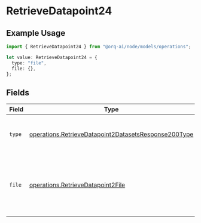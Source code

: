 # RetrieveDatapoint24

## Example Usage

```typescript
import { RetrieveDatapoint24 } from "@orq-ai/node/models/operations";

let value: RetrieveDatapoint24 = {
  type: "file",
  file: {},
};
```

## Fields

| Field                                                                                                                        | Type                                                                                                                         | Required                                                                                                                     | Description                                                                                                                  |
| ---------------------------------------------------------------------------------------------------------------------------- | ---------------------------------------------------------------------------------------------------------------------------- | ---------------------------------------------------------------------------------------------------------------------------- | ---------------------------------------------------------------------------------------------------------------------------- |
| `type`                                                                                                                       | [operations.RetrieveDatapoint2DatasetsResponse200Type](../../models/operations/retrievedatapoint2datasetsresponse200type.md) | :heavy_check_mark:                                                                                                           | The type of the content part. Always `file`.                                                                                 |
| `file`                                                                                                                       | [operations.RetrieveDatapoint2File](../../models/operations/retrievedatapoint2file.md)                                       | :heavy_check_mark:                                                                                                           | File data for the content part. Must contain either file_data or uri, but not both.                                          |